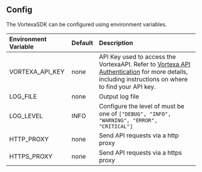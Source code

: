 ## Config

The VortexaSDK can be configured using environment variables.

| Environment Variable  | Default                         | Description              |
|:----------------------|:--------------------------------|:-------------------------|
| VORTEXA_API_KEY       | none                            | API Key used to access the VortexaAPI. Refer to [Vortexa API Authentication](https://docs.vortexa.com/reference/intro-authentication) for more details, including instructions on where to find your API key.|
| LOG_FILE              | none                            | Output log file          |
| LOG_LEVEL             | INFO                            | Configure the level of must be one of `["DEBUG", "INFO", "WARNING", "ERROR", "CRITICAL"]` |
| HTTP_PROXY            | none                            | Send API requests via a http proxy  |
| HTTPS_PROXY           | none                            | Send API requests via a https proxy |
